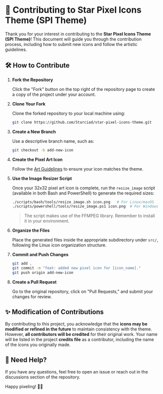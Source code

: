 # 🌟 Contributing to Star Pixel Icons Theme (SPI Theme)

Thank you for your interest in contributing to the **Star Pixel Icons Theme (SPI Theme)**! This document will guide you through the contribution process, including how to submit new icons and follow the artistic guidelines.

## 🛠 How to Contribute

1. **Fork the Repository**  

   Click the "Fork" button on the top right of the repository page to create a copy of the project under your account.  

2. **Clone Your Fork**  

   Clone the forked repository to your local machine using:  

   ```sh
   git clone https://github.com/Starciad/star-pixel-icons-theme.git
   ```  

3. **Create a New Branch**  

   Use a descriptive branch name, such as:  

   ```sh
   git checkout -b add-new-icon
   ```  

4. **Create the Pixel Art Icon**  

   Follow the [Art Guidelines](./ART-GUIDELINES.md) to ensure your icon matches the theme.  

5. **Use the Image Resizer Script**  

   Once your 32x32 pixel art icon is complete, run the `resize_image` script (available in both Bash and PowerShell) to generate the required sizes:  

   ```sh
   ./scripts/bash/tools/resize_image.sh icon.png   # For Linux/macOS
   ./scripts/powershell/tools/resize_image.ps1 icon.png  # For Windows (PowerShell)
   ```  

   > The script makes use of the FFMPEG library. Remember to install it in your environment.  

6. **Organize the Files**  

   Place the generated files inside the appropriate subdirectory under `src/`, following the Linux icon organization structure.  

7. **Commit and Push Changes**  

   ```sh
   git add .
   git commit -m "feat: added new pixel icon for [icon_name]."
   git push origin add-new-icon
   ```  

8. **Create a Pull Request**  

   Go to the original repository, click on "Pull Requests," and submit your changes for review.  

## ✨ Modification of Contributions  

By contributing to this project, you acknowledge that the **icons may be modified or refined in the future** to maintain consistency with the theme. However, **all contributors will be credited** for their original work. Your name will be listed in the project **credits file** as a contributor, including the name of the icons you originally made.

## 🚀 Need Help?  

If you have any questions, feel free to open an issue or reach out in the discussions section of the repository.  

Happy pixeling! 🎨✨  
